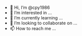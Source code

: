 - 👋 Hi, I’m @cpy1986
- 👀 I’m interested in ...
- 🌱 I’m currently learning ...
- 💞️ I’m looking to collaborate on ...
- 📫 How to reach me ...

<!---
cpy1986/cpy1986 is a ✨ special ✨ repository because its `README.md` (this file) appears on your GitHub profile.
You can click the Preview link to take a look at your changes.

